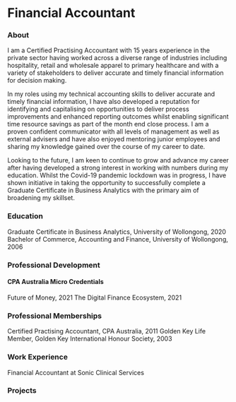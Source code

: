 # **Financial Accountant**

### About

I am a Certified Practising Accountant with 15 years experience in the private sector having worked across a diverse range of industries including hospitality, retail and wholesale apparel to primary healthcare and with a variety of stakeholders to deliver accurate and timely financial information for decision making.

In my roles using my technical accounting skills to deliver accurate and timely financial information, I have also developed a reputation for identifying and capitalising on opportunities to deliver process improvements and enhanced reporting outcomes whilst enabling significant time resource savings as part of the month end close process. I am a proven confident communicator with all levels of management as well as external advisers and have also enjoyed mentoring junior employees and sharing my knowledge gained over the course of my career to date.

Looking to the future, I am keen to continue to grow and advance my career after having developed a strong interest in working with numbers during my education. Whilst the Covid-19 pandemic lockdown was in progress, I have shown initiative in taking the opportunity to successfully complete a Graduate Certificate in Business Analytics with the primary aim of broadening my skillset.

### Education

Graduate Certificate in Business Analytics, University of Wollongong, 2020
Bachelor of Commerce, Accounting and Finance, University of Wollongong, 2006

### Professional Development

#### CPA Australia Micro Credentials

Future of Money, 2021
The Digital Finance Ecosystem, 2021


### Professional Memberships

Certified Practising Accountant, CPA Australia, 2011
Golden Key Life Member, Golden Key International Honour Society, 2003

### Work Experience

Financial Accountant at Sonic Clinical Services

### Projects

